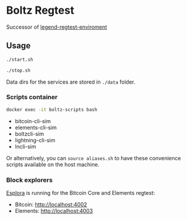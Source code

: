 # Boltz Regtest

Successor of [legend-regtest-enviroment](https://github.com/BoltzExchange/legend-regtest-enviroment)

## Usage

```bash
./start.sh
```

```bash
./stop.sh
```

Data dirs for the services are stored in `./data` folder.

### Scripts container

```bash
docker exec -it boltz-scripts bash
```

- bitcoin-cli-sim
- elements-cli-sim
- boltzcli-sim
- lightning-cli-sim
- lncli-sim

Or alternatively, you can `source aliases.sh` to have these convenience scripts available on the host machine.

### Block explorers

[Esplora](https://github.com/Blockstream/esplora) is running for the Bitcoin Core and Elements regtest:

- Bitcoin: [http://localhost:4002](http://localhost:4002)
- Elements: [http://localhost:4003](http://localhost:4003)
